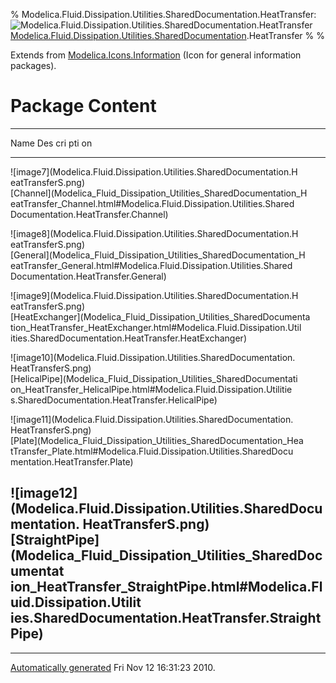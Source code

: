 % Modelica.Fluid.Dissipation.Utilities.SharedDocumentation.HeatTransfer:
  ![Modelica.Fluid.Dissipation.Utilities.SharedDocumentation.HeatTransfer](Modelica.Fluid.Dissipation.Utilities.SharedDocumentationI.png)
  [Modelica.Fluid.Dissipation.Utilities.SharedDocumentation](Modelica_Fluid_Dissipation_Utilities_SharedDocumentation.html#Modelica.Fluid.Dissipation.Utilities.SharedDocumentation).HeatTransfer
% 
% 

Extends from
[Modelica.Icons.Information](Modelica_Icons.html#Modelica.Icons.Information)
(Icon for general information packages).

Package Content
===============

  ------------------------------------------------------------------------
  Name                                                                 Des
                                                                       cri
                                                                       pti
                                                                       on
  -------------------------------------------------------------------- ---
  ![image7](Modelica.Fluid.Dissipation.Utilities.SharedDocumentation.H 
  eatTransferS.png)                                                    
  [Channel](Modelica_Fluid_Dissipation_Utilities_SharedDocumentation_H 
  eatTransfer_Channel.html#Modelica.Fluid.Dissipation.Utilities.Shared 
  Documentation.HeatTransfer.Channel)                                  

  ![image8](Modelica.Fluid.Dissipation.Utilities.SharedDocumentation.H 
  eatTransferS.png)                                                    
  [General](Modelica_Fluid_Dissipation_Utilities_SharedDocumentation_H 
  eatTransfer_General.html#Modelica.Fluid.Dissipation.Utilities.Shared 
  Documentation.HeatTransfer.General)                                  

  ![image9](Modelica.Fluid.Dissipation.Utilities.SharedDocumentation.H 
  eatTransferS.png)                                                    
  [HeatExchanger](Modelica_Fluid_Dissipation_Utilities_SharedDocumenta 
  tion_HeatTransfer_HeatExchanger.html#Modelica.Fluid.Dissipation.Util 
  ities.SharedDocumentation.HeatTransfer.HeatExchanger)                

  ![image10](Modelica.Fluid.Dissipation.Utilities.SharedDocumentation. 
  HeatTransferS.png)                                                   
  [HelicalPipe](Modelica_Fluid_Dissipation_Utilities_SharedDocumentati 
  on_HeatTransfer_HelicalPipe.html#Modelica.Fluid.Dissipation.Utilitie 
  s.SharedDocumentation.HeatTransfer.HelicalPipe)                      

  ![image11](Modelica.Fluid.Dissipation.Utilities.SharedDocumentation. 
  HeatTransferS.png)                                                   
  [Plate](Modelica_Fluid_Dissipation_Utilities_SharedDocumentation_Hea 
  tTransfer_Plate.html#Modelica.Fluid.Dissipation.Utilities.SharedDocu 
  mentation.HeatTransfer.Plate)                                        

  ![image12](Modelica.Fluid.Dissipation.Utilities.SharedDocumentation. 
  HeatTransferS.png)                                                   
  [StraightPipe](Modelica_Fluid_Dissipation_Utilities_SharedDocumentat 
  ion_HeatTransfer_StraightPipe.html#Modelica.Fluid.Dissipation.Utilit 
  ies.SharedDocumentation.HeatTransfer.StraightPipe)                   
  ------------------------------------------------------------------------

* * * * *

[Automatically generated](http://www.3ds.com/) Fri Nov 12 16:31:23 2010.
